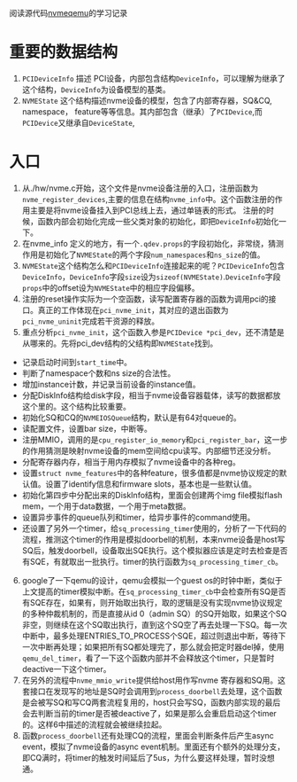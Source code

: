 阅读源代码[nvmeqemu](../../nvmeqemu)的学习记录

# 重要的数据结构

  1. `PCIDeviceInfo` 描述 PCI设备，内部包含结构`DeviceInfo`，可以理解为继承了这个结构，`DeviceInfo`为设备模型的基类。
  2. `NVMEState` 这个结构描述nvme设备的模型，包含了内部寄存器，SQ&CQ, namespace， feature等等信息。其内部包含（继承）了`PCIDevice`,而`PCIDevice`又继承自`DeviceState`,

# 入口
  1. 从./hw/nvme.c开始，这个文件是nvme设备注册的入口，注册函数为`nvme_register_devices`,主要的信息在结构`nvme_info`中。这个函数注册的作用主要是将nvme设备挂入到PCI总线上去，通过单链表的形式。 注册的时候，函数内部会初始化完成一些父类对象的初始化，即把`DeviceInfo`初始化一下。
  2. 在nvme_info 定义的地方，有一个`.qdev.props`的字段初始化，非常绕，猜测作用是初始化了`NVMEState`的两个字段`num_namespaces`和`ns_size`的值。
  3. `NVMEState`这个结构怎么和`PCIDeviceInfo`连接起来的呢？`PCIDeviceInfo`包含 `DeviceInfo`，`DeviceInfo`字段`size`设为`sizeof(NVMEState)`.`DeviceInfo`字段`props`中的offset设为`NVMEState`中的相应字段偏移。
  4. 注册的reset操作实际为一个空函数，读写配置寄存器的函数为调用pci的接口。真正的工作体现在`pci_nvme_init`，其对应的退出函数为`pci_nvme_uninit`完成若干资源的释放。
  5. 重点分析`pci_nvme_init`，这个函数入参是`PCIDevice *pci_dev`，还不清楚是从哪来的。先将pci_dev结构的父结构即`NVMEState`找到。

 * 记录启动时间到`start_time`中。
 * 判断了namespace个数和ns size的合法性。
 * 增加instance计数，并记录当前设备的instance值。
 * 分配DiskInfo结构给disk字段，相当于nvme设备容器载体，读写的数据都放这个里的。这个结构比较重要。
 * 初始化SQ和CQ的`NVMEIOSQueue`结构，默认是有64对queue的。
 * 读配置文件，设置bar size，中断等。
 * 注册MMIO，调用的是`cpu_register_io_memory`和`pci_register_bar`，这一步的作用猜测是映射nvme设备的mem空间给cpu读写。内部细节还没分析。
 * 分配寄存器内存，相当于用内存模拟了nvme设备中的各种reg。
 * 设置`struct nvme_features`中的各种feature，很多值都是nvme协议规定的默认值。设置了identify信息和firmware slots，基本也是一些默认值。
 * 初始化第四步中分配出来的DiskInfo结构，里面会创建两个img file模拟flash mem，一个用于data数据，一个用于meta数据。
 * 设置异步事件的queue队列和timer，给异步事件的command使用。
 * 还设置了另外一个timer，给`sq_processing_timer`使用的，分析了一下代码的流程，推测这个timer的作用是模拟doorbell的机制，本来nvme设备是host写SQ后，触发doorbell，设备取出SQE执行。这个模拟器应该是定时去检查是否有SQE，有就取出一批执行。timer的执行函数为`sq_processing_timer_cb`。
  
 6. google了一下qemu的设计，qemu会模拟一个guest os的时钟中断，类似于上文提高的timer模拟中断。在`sq_processing_timer_cb`中会检查所有SQ是否有SQE存在，如果有，则开始取出执行，取的逻辑是没有实现nvme协议规定的多种仲裁机制的，而是直接从id 0（admin SQ）的SQ开始取，如果这个SQ非空，则继续在这个SQ取出执行，直到这个SQ空了再去处理一下SQ。每一次中断中，最多处理ENTRIES_TO_PROCESS个SQE，超过则退出中断，等待下一次中断再处理；如果把所有SQ都处理完了，那么就会把定时器del掉，使用`qemu_del_timer`，看了一下这个函数内部并不会释放这个timer，只是暂时deactive一下这个timer。 
 7. 在另外的流程中`nvme_mmio_write`提供给host用作写nvme 寄存器和SQ用。这套接口在发现写的地址是SQ时会调用到`process_doorbell`去处理，这个函数是会被写SQ和写CQ两套流程复用的，host只会写SQ，函数内部实现的最后会去判断当前的timer是否被deactive了，如果是那么会重启启动这个timer的。这样6中描述的流程就会被继续拉起。
 8. 函数`process_doorbell`还有处理CQ的流程，里面会判断条件后产生async event，模拟了nvme设备的async event机制。里面还有个额外的处理分支，即CQ满时，将timer的触发时间延后了5us，为什么要这样处理，暂时没想通。
